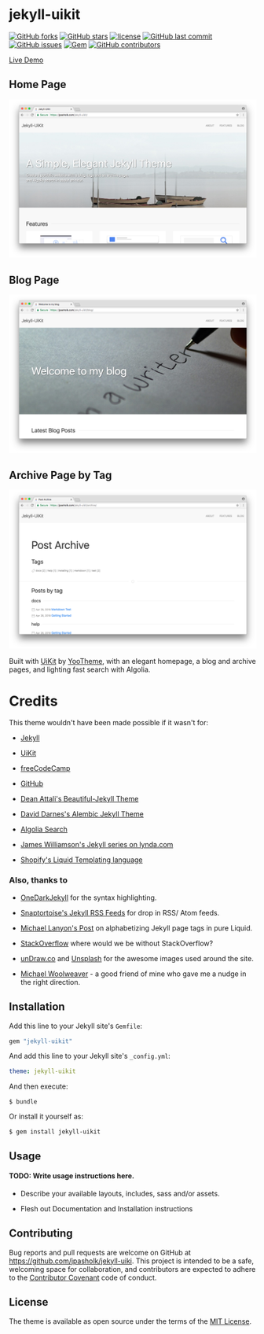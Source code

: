# jekyll-uikit

[![GitHub forks](https://img.shields.io/github/forks/jpasholk/jekyll-uikit.svg?style=social&label=Fork)](https://github.com/jpasholk/jekyll-uikit/network)
[![GitHub stars](https://img.shields.io/github/stars/jpasholk/jekyll-uikit.svg?style=social&label=Stars)](https://github.com/jpasholk/jekyll-uikit/stargazers)
[![license](https://img.shields.io/github/license/jpasholk/jekyll-uikit.svg)](https://github.com/jpasholk/jekyll-uikit/blob/master/LICENSE.txt)
[![GitHub last commit](https://img.shields.io/github/last-commit/jpasholk/jekyll-uikit.svg)](https://github.com/jpasholk/jekyll-uikit/commits/master)
[![GitHub issues](https://img.shields.io/github/issues-raw/jpasholk/jekyll-uikit.svg)](https://github.com/jpasholk/jekyll-uikit/issues?q=is%3Aissue+is%3Aopen+sort%3Aupdated-desc)
[![Gem](https://img.shields.io/gem/dt/jekyll-uikit.svg)](https://rubygems.org/gems/jekyll-uikit)
[![GitHub contributors](https://img.shields.io/github/contributors/jpasholk/jekyll-uikit.svg)](https://github.com/jpasholk/jekyll-uikit/graphs/contributors)

[Live Demo](https://jpasholk.com/jekyll-uikit/)

## Home Page

![Jekyll-UiKit](/Screenshot.png)

## Blog Page

![Jekyll-UiKit Blog](/docs/Blog-Screenshot.png)

## Archive Page by Tag

![Jekyll-UiKit Archives](/docs/Archives-Screenshot.png)


Built with [UiKit](https://getuikit.com/) by [YooTheme](https://yootheme.com/), with an elegant homepage, a blog and archive pages, and lighting fast search with Algolia.

# Credits

This theme wouldn't have been made possible if it wasn't for:

* [Jekyll](https://jekyllrb.com/)

* [UiKit](https://getuikit.com/)

* [freeCodeCamp](https://www.freecodecamp.org/)

* [GitHub](https://www.github.com/)

* [Dean Attali's Beautiful-Jekyll Theme](https://github.com/daattali/beautiful-jekyll)

* [David Darnes's Alembic Jekyll Theme](https://github.com/daviddarnes/alembic)

* [Algolia Search](https://www.algolia.com/)

* [James Williamson's Jekyll series on lynda.com](https://www.lynda.com/Jekyll-tutorials/Jekyll-Web-Designers/383124-2.html)

* [Shopify's Liquid Templating language](https://help.shopify.com/themes/liquid)

### Also, thanks to

* [OneDarkJekyll](https://github.com/mgyongyosi/OneDarkJekyll) for the syntax highlighting.

* [Snaptortoise's Jekyll RSS Feeds](https://github.com/snaptortoise/jekyll-rss-feeds) for drop in RSS/ Atom feeds.

* [Michael Lanyon's Post](https://blog.lanyonm.org/articles/2013/11/21/alphabetize-jekyll-page-tags-pure-liquid.html) on alphabetizing Jekyll page tags in pure Liquid.

* [StackOverflow](https://stackoverflow.com/search?q=Jekyll) where would we be without StackOverflow?

* [unDraw.co](https://undraw.co) and [Unsplash](https://unsplash.com) for the awesome images used around the site.

* [Michael Woolweaver](https://github.com/mwoolweaver) - a good friend of mine who gave me a nudge in the right direction.


## Installation

Add this line to your Jekyll site's `Gemfile`:

```ruby
gem "jekyll-uikit"
```

And add this line to your Jekyll site's `_config.yml`:

```yaml
theme: jekyll-uikit
```

And then execute:

    $ bundle

Or install it yourself as:

    $ gem install jekyll-uikit

## Usage

#### TODO: Write usage instructions here.

* Describe your available layouts, includes, sass and/or assets.

* Flesh out Documentation and Installation instructions

## Contributing

Bug reports and pull requests are welcome on GitHub at https://github.com/jpasholk/jekyll-uiki. This project is intended to be a safe, welcoming space for collaboration, and contributors are expected to adhere to the [Contributor Covenant](http://contributor-covenant.org) code of conduct.


## License

The theme is available as open source under the terms of the [MIT License](https://opensource.org/licenses/MIT).
